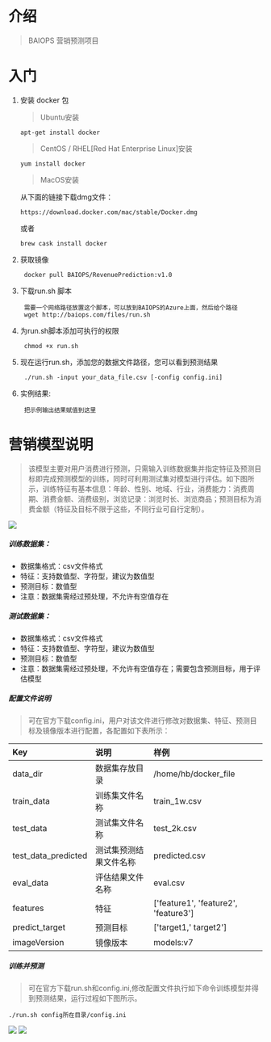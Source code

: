 # 介绍

> BAIOPS 营销预测项目

# 入门

1. 安装 docker 包

   > Ubuntu安装

   ```
   apt-get install docker
   ```

   > CentOS / RHEL[Red Hat Enterprise Linux]安装

   ```
   yum install docker
   ```

   > MacOS安装

   从下面的链接下载dmg文件：
   ​    

   ```
   https://download.docker.com/mac/stable/Docker.dmg
   ```

   或者
   ​    

   ```
   brew cask install docker
   ```

2. 获取镜像

   ```
    docker pull BAIOPS/RevenuePrediction:v1.0
   ```

3. 下载run.sh 脚本
   ​      

   ```
    需要一个网络路径放置这个脚本，可以放到BAIOPS的Azure上面，然后给个路径
    wget http://baiops.com/files/run.sh
   ```

4. 为run.sh脚本添加可执行的权限 

   ```
    chmod +x run.sh
   ```

5. 现在运行run.sh，添加您的数据文件路径，您可以看到预测结果

   ```
    ./run.sh -input your_data_file.csv [-config config.ini]   
   ```

6. 实例结果:

   ```
    把示例输出结果赋值到这里
   ```
   
# 营销模型说明

>该模型主要对用户消费进行预测，只需输入训练数据集并指定特征及预测目标即完成预测模型的训练，同时可利用测试集对模型进行评估。如下图所示，训练特征有基本信息：年龄、性别、地域、行业，消费能力：消费周期、消费金额、消费级别，浏览记录：浏览时长、浏览商品；预测目标为消费金额（特征及目标不限于这些，不同行业可自行定制）。

![](https://github.com/BCI-Athena/RevenuePrediction/blob/master/Images/RevenuePrediction.JPG)

##### 训练数据集：

+ 数据集格式：csv文件格式
+ 特征：支持数值型、字符型，建议为数值型
+ 预测目标：数值型
+ 注意：数据集需经过预处理，不允许有空值存在

##### 测试数据集：

+ 数据集格式：csv文件格式
+ 特征：支持数值型、字符型，建议为数值型
+ 预测目标：数值型
+ 注意：数据集需经过预处理，不允许有空值存在；需要包含预测目标，用于评估模型

##### 配置文件说明

>可在官方下载config.ini，用户对该文件进行修改对数据集、特征、预测目标及镜像版本进行配置，各配置如下表所示：

| **Key**             | **说明**      | **样例**                               |
| :------------------ | :---------- | :----------------------------------- |
| data_dir            | 数据集存放目录     | /home/hb/docker_file                 |
| train_data          | 训练集文件名称     | train_1w.csv                         |
| test_data           | 测试集文件名称     | test_2k.csv                          |
| test_data_predicted | 测试集预测结果文件名称 | predicted.csv                        |
| eval_data           | 评估结果文件名称    | eval.csv                             |
| features            | 特征          | ['feature1', 'feature2', 'feature3'] |
| predict_target      | 预测目标        | ['target1,' target2']                |
| imageVersion        | 镜像版本        | models:v7                            |

##### 训练并预测

>可在官方下载run.sh和config.ini,修改配置文件执行如下命令训练模型并得到预测结果，运行过程如下图所示。

 ```
./run.sh config所在目录/config.ini
 ```
![](https://github.com/BCI-Athena/RevenuePrediction/blob/master/Images/RevenuePrediction-directive.PNG)
![](https://github.com/BCI-Athena/RevenuePrediction/blob/master/Images/RevenuePrediction-directive.png)
